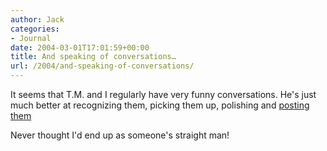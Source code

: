 ```yaml
---
author: Jack
categories:
- Journal
date: 2004-03-01T17:01:59+00:00
title: And speaking of conversations…
url: /2004/and-speaking-of-conversations/
---
```


It seems that T.M. and I regularly have very funny conversations. He's just much better at recognizing them, picking them up, polishing and [posting them][1]

Never thought I'd end up as someone's straight man!

 [1]: http://www.tmcamp.com/